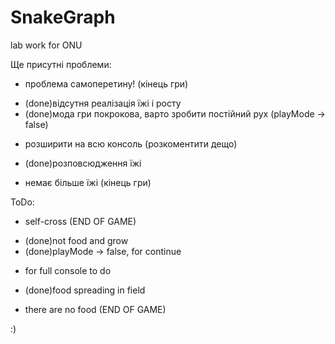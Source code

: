 # SnakeGraph
lab work for ONU

Ще присутні проблеми:

- проблема самоперетину! (кінець гри)
+ (done)відсутня реалізація їжі і росту
+ (done)мода гри покрокова, варто зробити постійний рух (playMode -> false)
- розширити на всю консоль (розкоментити дещо)
+ (done)розповсюдження їжі
- немає більше їжі (кінець гри)

ToDo:

- self-cross (END OF GAME)
+ (done)not food and grow
+ (done)playMode -> false, for continue
- for full console to do
+ (done)food spreading in field
- there are no food (END OF GAME)

:)
